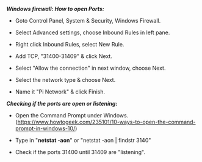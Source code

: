 _**Windows firewall: How to open Ports:**_

- Goto Control Panel, System & Security, Windows Firewall.

- Select Advanced settings, choose Inbound Rules in left pane.

- Right click Inbound Rules, select New Rule.

- Add TCP, "31400-31409" & click Next.

- Select "Allow the connection" in next window, choose Next.

- Select the network type & choose Next.

- Name it "Pi Network" & click Finish.


_**Checking if the ports are open or listening:**_

- Open the Command Prompt under Windows. (https://www.howtogeek.com/235101/10-ways-to-open-the-command-prompt-in-windows-10/)

- Type in "**netstat -aon**" or "netstat -aon | findstr 3140"

- Check if the ports 31400 until 31409 are "listening".
